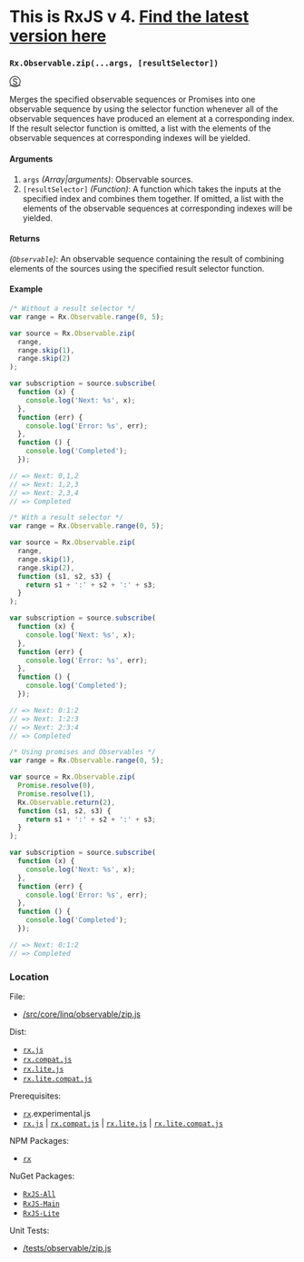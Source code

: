 # This is RxJS v 4. [Find the latest version here](https://github.com/reactivex/rxjs)
### `Rx.Observable.zip(...args, [resultSelector])`
[&#x24C8;](https://github.com/Reactive-Extensions/RxJS/blob/master/src/core/linq/observable/zip.js "View in source")

Merges the specified observable sequences or Promises into one observable sequence by using the selector function whenever all of the observable sequences have produced an element at a corresponding index.  If the result selector function is omitted, a list with the elements of the observable sequences at corresponding indexes will be yielded.

#### Arguments
1. `args` *(Array|arguments)*: Observable sources.
2. `[resultSelector]` *(Function)*: A function which takes the inputs at the specified index and combines them together.  If omitted, a list with the elements of the observable sequences at corresponding indexes will be yielded.

#### Returns
*(`Observable`)*: An observable sequence containing the result of combining elements of the sources using the specified result selector function.

#### Example
```js
/* Without a result selector */
var range = Rx.Observable.range(0, 5);

var source = Rx.Observable.zip(
  range,
  range.skip(1),
  range.skip(2)
);

var subscription = source.subscribe(
  function (x) {
    console.log('Next: %s', x);
  },
  function (err) {
    console.log('Error: %s', err);
  },
  function () {
    console.log('Completed');
  });

// => Next: 0,1,2
// => Next: 1,2,3
// => Next: 2,3,4
// => Completed

/* With a result selector */
var range = Rx.Observable.range(0, 5);

var source = Rx.Observable.zip(
  range,
  range.skip(1),
  range.skip(2),
  function (s1, s2, s3) {
    return s1 + ':' + s2 + ':' + s3;
  }
);

var subscription = source.subscribe(
  function (x) {
    console.log('Next: %s', x);
  },
  function (err) {
    console.log('Error: %s', err);
  },
  function () {
    console.log('Completed');
  });

// => Next: 0:1:2
// => Next: 1:2:3
// => Next: 2:3:4
// => Completed

/* Using promises and Observables */
var range = Rx.Observable.range(0, 5);

var source = Rx.Observable.zip(
  Promise.resolve(0),
  Promise.resolve(1),
  Rx.Observable.return(2),
  function (s1, s2, s3) {
    return s1 + ':' + s2 + ':' + s3;
  }
);

var subscription = source.subscribe(
  function (x) {
    console.log('Next: %s', x);
  },
  function (err) {
    console.log('Error: %s', err);
  },
  function () {
    console.log('Completed');
  });

// => Next: 0:1:2
// => Completed
```

### Location

File:
- [/src/core/linq/observable/zip.js](https://github.com/Reactive-Extensions/RxJS/blob/master/src/core/linq/observable/zip.js)

Dist:
- [`rx.js`](https://github.com/Reactive-Extensions/RxJS/blob/master/dist/rx.js)
- [`rx.compat.js`](https://github.com/Reactive-Extensions/RxJS/blob/master/dist/rx.compat.js)
- [`rx.lite.js`](https://github.com/Reactive-Extensions/RxJS/blob/master/dist/rx.lite.js)
- [`rx.lite.compat.js`](https://github.com/Reactive-Extensions/RxJS/blob/master/dist/rx.lite.compat.js)

Prerequisites:
- [`rx`](https://www.npmjs.org/package/rx).experimental.js
- [`rx.js`](https://github.com/Reactive-Extensions/RxJS/blob/master/dist/rx.js) | [`rx.compat.js`](https://github.com/Reactive-Extensions/RxJS/blob/master/dist/rx.compat.js) | [`rx.lite.js`](https://github.com/Reactive-Extensions/RxJS/blob/master/dist/rx.lite.js) | [`rx.lite.compat.js`](https://github.com/Reactive-Extensions/RxJS/blob/master/dist/rx.lite.compat.js)

NPM Packages:
- [`rx`](https://www.npmjs.org/package/rx)

NuGet Packages:
- [`RxJS-All`](http://www.nuget.org/packages/RxJS-All/)
- [`RxJS-Main`](http://www.nuget.org/packages/RxJS-Main/)
- [`RxJS-Lite`](http://www.nuget.org/packages/RxJS-Lite/)

Unit Tests:
- [/tests/observable/zip.js](https://github.com/Reactive-Extensions/RxJS/blob/master/tests/observable/zip.js)
